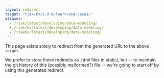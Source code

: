 ```yaml
---
layout: redirect
target: "riak/kv/2.9.8/learn/use-cases/"
aliases:
  - /riak/latest/developing/data-modeling/
  - /riak/kv/latest/developing/data-modeling/
  - /riakkv/latest/developing/data-modeling/
---
```


This page exists solely to redirect from the generated URL to the above `target`

We prefer to store these redirects as .html files in static/, but -- to maintain
the git history of this (possibly malformed?) file -- we're going to start off
by using this generated redirect.



